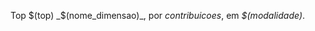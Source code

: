 <!-- ### Modalidade: $(modalidade) -->

<!--Total de Contribuições-->
Top $(top) _$(nome_dimensao)_, por _contribuicoes_, em _$(modalidade)_.
